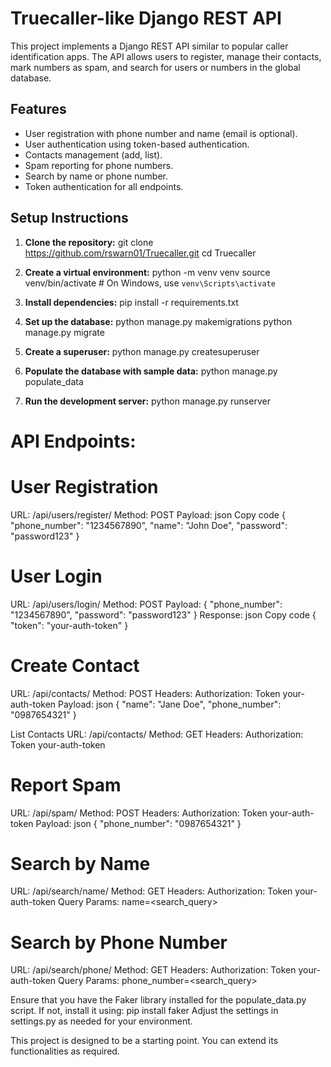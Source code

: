 # Truecaller-like Django REST API

This project implements a Django REST API similar to popular caller identification apps. The API allows users to register, manage their contacts, mark numbers as spam, and search for users or numbers in the global database.

## Features

- User registration with phone number and name (email is optional).
- User authentication using token-based authentication.
- Contacts management (add, list).
- Spam reporting for phone numbers.
- Search by name or phone number.
- Token authentication for all endpoints.

## Setup Instructions

1. **Clone the repository:**
   git clone https://github.com/rswarn01/Truecaller.git
   cd Truecaller

2. **Create a virtual environment:**
   python -m venv venv
   source venv/bin/activate  # On Windows, use `venv\Scripts\activate`

3. **Install dependencies:**
   pip install -r requirements.txt

4. **Set up the database:**
   python manage.py makemigrations
   python manage.py migrate

5. **Create a superuser:**
   python manage.py createsuperuser

6. **Populate the database with sample data:**
    python manage.py populate_data

7. **Run the development server:**
    python manage.py runserver


# API Endpoints:
# User Registration
URL: /api/users/register/
Method: POST
Payload:
json
Copy code
{
  "phone_number": "1234567890",
  "name": "John Doe",
  "password": "password123"
}


# User Login
URL: /api/users/login/
Method: POST
Payload:
{
  "phone_number": "1234567890",
  "password": "password123"
}
Response:
json
Copy code
{
  "token": "your-auth-token"
}


# Create Contact
URL: /api/contacts/
Method: POST
Headers: Authorization: Token your-auth-token
Payload:
json
{
  "name": "Jane Doe",
  "phone_number": "0987654321"
}


List Contacts
URL: /api/contacts/
Method: GET
Headers: Authorization: Token your-auth-token


# Report Spam
URL: /api/spam/
Method: POST
Headers: Authorization: Token your-auth-token
Payload:
json
{
  "phone_number": "0987654321"
}


# Search by Name
URL: /api/search/name/
Method: GET
Headers: Authorization: Token your-auth-token
Query Params: name=<search_query>


# Search by Phone Number
URL: /api/search/phone/
Method: GET
Headers: Authorization: Token your-auth-token
Query Params: phone_number=<search_query>

Ensure that you have the Faker library installed for the populate_data.py script. If not, install it using:
pip install faker
Adjust the settings in settings.py as needed for your environment.

This project is designed to be a starting point. You can extend its functionalities as required.
